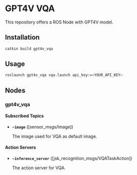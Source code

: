 # GPT4V VQA

This repository offers a ROS Node with GPT4V model.

## Installation

```bash
catkin build gpt4v_vqa
```

## Usage

```bash
roslaunch gpt4v_vqa vqa.launch api_key:=<YOUR_API_KEY>
```

## Nodes

### gpt4v_vqa

#### Subscribed Topics

* **`~image`** ([sensor_msgs/Image])

    The image used for VQA as default image.

#### Action Servers

* **`~inference_server`** ([jsk_recognition_msgs/VQATaskAction])

    The action server for VQA.